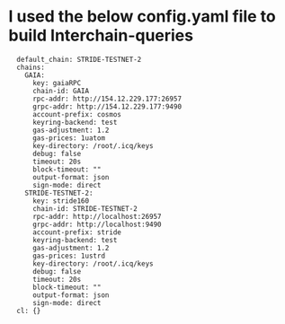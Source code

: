# I used the below config.yaml file to build Interchain-queries
      default_chain: STRIDE-TESTNET-2
      chains:
        GAIA:
          key: gaiaRPC
          chain-id: GAIA
          rpc-addr: http://154.12.229.177:26957
          grpc-addr: http://154.12.229.177:9490
          account-prefix: cosmos
          keyring-backend: test
          gas-adjustment: 1.2
          gas-prices: 1uatom
          key-directory: /root/.icq/keys
          debug: false
          timeout: 20s
          block-timeout: ""
          output-format: json
          sign-mode: direct
        STRIDE-TESTNET-2:
          key: stride160
          chain-id: STRIDE-TESTNET-2
          rpc-addr: http://localhost:26957
          grpc-addr: http://localhost:9490
          account-prefix: stride
          keyring-backend: test
          gas-adjustment: 1.2
          gas-prices: 1ustrd
          key-directory: /root/.icq/keys
          debug: false
          timeout: 20s
          block-timeout: ""
          output-format: json
          sign-mode: direct
      cl: {}
